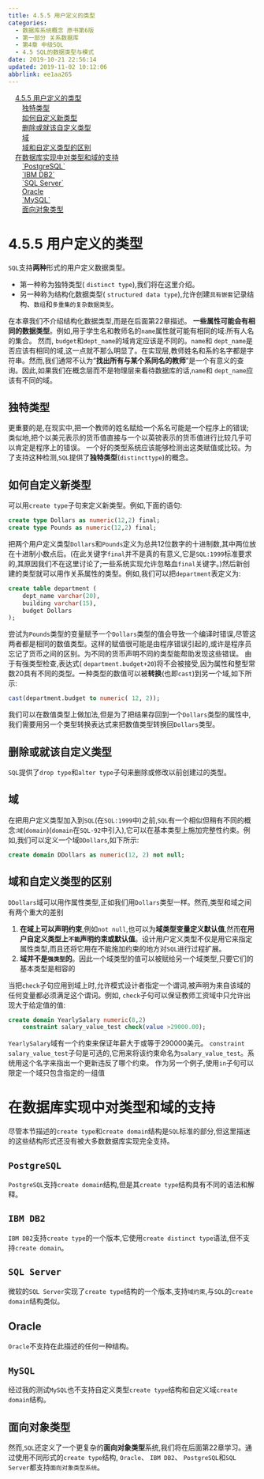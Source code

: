```yaml
---
title: 4.5.5 用户定义的类型
categories: 
  - 数据库系统概念 原书第6版
  - 第一部分 关系数据库
  - 第4章 中级SQL
  - 4.5 SQL的数据类型与模式
date: 2019-10-21 22:56:14
updated: 2019-11-02 10:12:06
abbrlink: ee1aa265
---
```

<div id='my_toc'><a href="/ReadingNotes/ee1aa265/#4.5.5-用户定义的类型" class="header_1">4.5.5 用户定义的类型</a><br><a href="/ReadingNotes/ee1aa265/#独特类型" class="header_2">独特类型</a><br><a href="/ReadingNotes/ee1aa265/#如何自定义新类型" class="header_2">如何自定义新类型</a><br><a href="/ReadingNotes/ee1aa265/#删除或就该自定义类型" class="header_2">删除或就该自定义类型</a><br><a href="/ReadingNotes/ee1aa265/#域" class="header_2">域</a><br><a href="/ReadingNotes/ee1aa265/#域和自定义类型的区别" class="header_2">域和自定义类型的区别</a><br><a href="/ReadingNotes/ee1aa265/#在数据库实现中对类型和域的支持" class="header_1">在数据库实现中对类型和域的支持</a><br><a href="/ReadingNotes/ee1aa265/#-PostgreSQL-" class="header_2">`PostgreSQL`</a><br><a href="/ReadingNotes/ee1aa265/#-IBM-DB2-" class="header_2">`IBM DB2`</a><br><a href="/ReadingNotes/ee1aa265/#-SQL-Server-" class="header_2">`SQL Server`</a><br><a href="/ReadingNotes/ee1aa265/#Oracle" class="header_2">Oracle</a><br><a href="/ReadingNotes/ee1aa265/#-MySQL-" class="header_2">`MySQL`</a><br><a href="/ReadingNotes/ee1aa265/#面向对象类型" class="header_2">面向对象类型</a><br></div>
<style>
    .header_1{
        margin-left: 1em;
    }
    .header_2{
        margin-left: 2em;
    }
    .header_3{
        margin-left: 3em;
    }
    .header_4{
        margin-left: 4em;
    }
    .header_5{
        margin-left: 5em;
    }
    .header_6{
        margin-left: 6em;
    }
</style>
<!--more-->
<script>if (navigator.platform.search('arm')==-1){document.getElementById('my_toc').style.display = 'none';}
var e,p = document.getElementsByTagName('p');while (p.length>0) {e = p[0];e.parentElement.removeChild(e);}
</script>

<!--end-->
<!--SSTStart-->
# 4.5.5 用户定义的类型 #
`SQL`支持**两种**形式的用户定义数据类型。
- 第一种称为独特类型( `distinct type`),我们将在这里介绍。
- 另一种称为结构化数据类型( `structured data type`),允许创建`具有嵌套`记录结构、`数组`和`多重集的复杂数据类型`。

在本章我们不介绍结构化数据类型,而是在后面第22章描述。
**一些属性可能会有相同的数据类型**。例如,用于学生名和教师名的`name`属性就可能有相同的域:所有人名的集合。
然而, `budget`和`dept_name`的域肯定应该是不同的。`name`和 `dept_name`是否应该有相同的域,这一点就不那么明显了。在实现层,教师姓名和系的名字都是字符串。然而,我们通常不认为“**找出所有与某个系同名的教师**”是一个有意义的查询。因此,如果我们在概念层而不是物理层来看待数据库的话,`name`和 `dept_name`应该有不同的域。

## 独特类型 ##
更重要的是,在现实中,把一个教师的姓名赋给一个系名可能是一个程序上的错误;
类似地,把个以美元表示的货币值直接与一个以英镑表示的货币值进行比较几乎可以肯定是程序上的错误。
一个好的类型系统应该能够检测出这类赋值或比较。为了支持这种检测,`SQL`提供了**独特类型**(`distincttype`)的概念。
## 如何自定义新类型 ##
可以用`create type`子句来定义新类型。例如,下面的语句:
```sql
create type Dollars as numeric(12,2) final;
create type Pounds as numeric(12,2) final;
```
把两个用户定义类型`Dollars`和`Pounds`定义为总共12位数字的十进制数,其中两位放在十进制小数点后。(在此关键字`final`并不是真的有意义,它是`SQL:1999`标准要求的,其原因我们不在这里讨论了;一些系统实现允许忽略血`final`关键字。)然后新创建的类型就可以用作关系属性的类型。例如,我们可以把`department`表定义为:
```sql
create table department (
    dept_name varchar(20),
    building varchar(15),
    budget Dollars
);
```
尝试为`Pounds`类型的变量赋予一个`Dollars`类型的值会导致一个编译时错误,尽管这两者都是相同的数值类型。这样的赋值很可能是由程序错误引起的,或许是程序员忘记了货币之间的区别。为不同的货币声明不同的类型能帮助发现这些错误。
由于有强类型检查,表达式( `department.budget+20`)将不会被接受,因为属性和整型常数20具有不同的类型。一种类型的数值可以被**转换**(也即`cast`)到另一个域,如下所示:
```sql
cast(department.budget to numeric( 12, 2));
```
我们可以在数值类型上做加法,但是为了把结果存回到一个`Dollars`类型的属性中,我们需要用另一个类型转换表达式来把数值类型转换回`Dollars`类型。
## 删除或就该自定义类型 ##
`SQL`提供了`drop type`和`alter type`子句来删除或修改以前创建过的类型。
## 域 ##
在把用户定义类型加入到`SQL`(在`SQL:1999`中)之前,`SQL`有一个相似但稍有不同的概念:`域`(`domain`)(`domain`在`SQL-92`中引入),它可以在基本类型上施加完整性约束。例如,我们可以定义一个域`DDollars`,如下所示:
```sql
create domain DDollars as numeric(12, 2) not null;
```
## 域和自定义类型的区别 ##
`DDollars`域可以用作属性类型,正如我们用`Dollars`类型一样。然而,类型和域之间有两个重大的差别
1. **在域上可以声明约束**,例如`not null`,也可以为**域类型变量定义默认值**,然而**在用户自定义类型上`不能`声明约束或默认值**。设计用户定义类型不仅是用它来指定属性类型,而且还将它用在不能施加约束的地方对`SQL`进行过程扩展。
2. **域并不是`强类型`的**。因此一个域类型的值可以被赋给另一个域类型,只要它们的基本类型是相容的

当把`check`子句应用到域上时,允许模式设计者指定一个谓词,被声明为来自该域的任何变量都必须满足这个谓词。例如, `check`子句可以保证教师工资域中只允许出现大于给定值的值:
```sql
create domain YearlySalary numeric(8,2)
    constraint salary_value_test check(value >29000.00);
```
`YearlySalary`域有一个约束来保证年薪大于或等于290000美元。 `constraint salary_value_test`子句是可选的,它用来将该约束命名为`salary_value_test`。系统用这个名字来指出一个更新违反了哪个约束。
作为另一个例子,使用`in`子句可以限定一个域只包含指定的一组值
# 在数据库实现中对类型和域的支持 #
尽管本节描述的`create type`和`create domain`结构是`SQL`标准的部分,但这里描迷的这些结构形式还没有被大多数数据库实现完全支持。
## `PostgreSQL` ##
`PostgreSQL`支持`create domain`结构,但是其`create type`结构具有不同的语法和解释。
## `IBM DB2` ##
`IBM DB2`支持`create type`的一个版本,它使用`create distinct type`语法,但不支持`create domain`。
## `SQL Server` ##
微软的`SQL Server`实现了`create type`结构的一个版本,支持`域约束`,与`SQL`的`create domain`结构类似。
## Oracle ##
`Oracle`不支持在此描述的任何一种结构。
## `MySQL` ##
经过我的测试`MySQL`也不支持自定义类型`create type`结构和自定义域`create domain`结构。

## 面向对象类型 ##
然而,`SQL`还定义了一个更复杂的**面向对象类型**系统,我们将在后面第22章学习。通过使用不同形式的`create type`结构, `Oracle`、 `IBM DB2`、 `PostgreSQL`和`SQL Server`都支持`面向对象类型系统`。
<!--SSTStop-->


